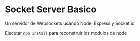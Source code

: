 # Socket Server Basico

Un servidor de Websockets usando Node, Express y Socket.io

Ejecutar ```npm install``` para reconstruir los modulos de node
